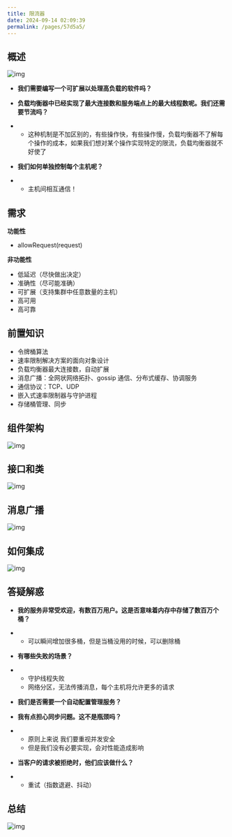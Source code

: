 ```yaml
---
title: 限流器
date: 2024-09-14 02:09:39
permalink: /pages/57d5a5/
---
```


## 概述

![img](https://echo798.oss-cn-shenzhen.aliyuncs.com/img/202409141642628.png)

- **我们需要编写一个可扩展以处理高负载的软件吗？**
- **负载均衡器中已经实现了最大连接数和服务端点上的最大线程数呢。我们还需要节流吗？**

- - 这种机制是不加区别的，有些操作快，有些操作慢，负载均衡器不了解每个操作的成本，如果我们想对某个操作实现特定的限流，负载均衡器就不好使了

- **我们如何单独控制每个主机呢？**

- - 主机间相互通信！

## 需求

**功能性**

- allowRequest(request)

**非功能性**

- 低延迟（尽快做出决定）
- 准确性（尽可能准确）
- 可扩展（支持集群中任意数量的主机）
- 高可用
- 高可靠

## 前置知识

- 令牌桶算法
- 速率限制解决方案的面向对象设计
- 负载均衡器最大连接数，自动扩展
- 消息广播：全网状网络拓扑、gossip 通信、分布式缓存、协调服务
- 通信协议：TCP、UDP
- 嵌入式速率限制器与守护进程
- 存储桶管理、同步

## 组件架构

![img](https://echo798.oss-cn-shenzhen.aliyuncs.com/img/202409141642790.png)

## 接口和类

![img](https://echo798.oss-cn-shenzhen.aliyuncs.com/img/202409141642812.png)

## 消息广播

![img](https://echo798.oss-cn-shenzhen.aliyuncs.com/img/202409141642594.png)



## 如何集成

![img](https://echo798.oss-cn-shenzhen.aliyuncs.com/img/202409141642704.png)

## 答疑解惑

- **我的服务非常受欢迎，有数百万用户。这是否意味着内存中存储了数百万个桶？**

- - 可以瞬间增加很多桶，但是当桶没用的时候，可以删除桶

- **有哪些失败的场景？**

- - 守护线程失败
  - 网络分区，无法传播消息，每个主机将允许更多的请求

- **我们是否需要一个自动配置管理服务？**
- **我有点担心同步问题。这不是瓶颈吗？**

- - 原则上来说 我们要重视并发安全
  - 但是我们没有必要实现，会对性能造成影响

- **当客户的请求被拒绝时，他们应该做什么？**

- - 重试（指数退避、抖动）

## 总结

![img](https://echo798.oss-cn-shenzhen.aliyuncs.com/img/202409141642651.png)
